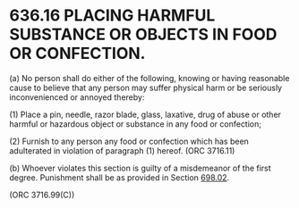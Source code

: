 636.16 PLACING HARMFUL SUBSTANCE OR OBJECTS IN FOOD OR CONFECTION.
==================================================================

​(a) No person shall do either of the following, knowing or having
reasonable cause to believe that any person may suffer physical harm or
be seriously inconvenienced or annoyed thereby:

​(1) Place a pin, needle, razor blade, glass, laxative, drug of abuse or
other harmful or hazardous object or substance in any food or
confection;

​(2) Furnish to any person any food or confection which has been
adulterated in violation of paragraph (1) hereof. (ORC 3716.11)

​(b) Whoever violates this section is guilty of a misdemeanor of the
first degree. Punishment shall be as provided in Section
[698.02](38e2f631.html).

(ORC 3716.99(C))
